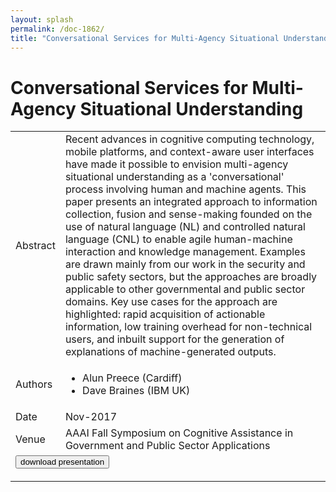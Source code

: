 ```yaml
---
layout: splash
permalink: /doc-1862/
title: "Conversational Services for Multi-Agency Situational Understanding"
---
```


# Conversational Services for Multi-Agency Situational Understanding

<table>
    <tbody>
    <tr>
        <td>Abstract</td>
        <td>Recent advances in cognitive computing technology, mobile platforms, and context-aware user interfaces have made it possible to envision multi-agency situational understanding as a 'conversational' process involving human and machine agents. This paper presents an integrated approach to information collection, fusion and sense-making founded on the use of natural language (NL) and controlled natural language (CNL) to enable agile human-machine interaction and knowledge management. Examples are drawn mainly from our work in the security and public safety sectors, but the approaches are broadly applicable to other governmental and public sector domains. Key use cases for the approach are highlighted: rapid acquisition of actionable information, low training overhead for non-technical users, and inbuilt support for the generation of explanations of machine-generated outputs.</td>
    </tr>
    <tr>
        <td>Authors</td>
        <td>
            <ul>
                <li>Alun Preece (Cardiff)</li>
                <li>Dave Braines (IBM UK)</li>
            </ul>
        </td>
    </tr>
    <tr>
        <td>Date</td>
        <td>Nov-2017</td>
    </tr>
    <tr>
        <td>Venue</td>
        <td>AAAI Fall Symposium on Cognitive Assistance in Government and Public Sector Applications</td>
    </tr>
        <tr>
            <td colspan="2">
                <form method="get" action="https://dais-ita.org/sites/default/files/Slides_0.pdf">
                    <button type="submit">download presentation</button>
                </form>
            </td>
        </tr>
    </tbody>
</table>
